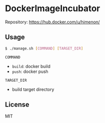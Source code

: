 # DockerImageIncubator

Repository: <https://hub.docker.com/u/himenon/>

## Usage

```bash
$ ./manage.sh [COMMAND] [TARGET_DIR]
```

`COMMAND`

- `build`: docker build
- `push`: docker push

`TARGET_DIR`

- build target directory

## License 

MIT

